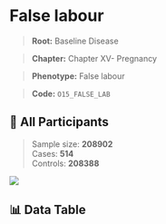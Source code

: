 # False labour

> **Root:** Baseline Disease  

> **Chapter:** Chapter XV- Pregnancy  

> **Phenotype:** False labour  

> **Code:** `O15_FALSE_LAB`

## 🧪 All Participants  
> Sample size: **208902**  
> Cases: **514**  
> Controls: **208388**
<img src="/Sensitive/Figures/ALL/Baseline/O15_FALSE_LAB.png"/>

## 📊 Data Table
<CsvTableMRF src="/Sensitive/Data/ALL/Baseline/LG_O15_FALSE_LAB.csv"/>

